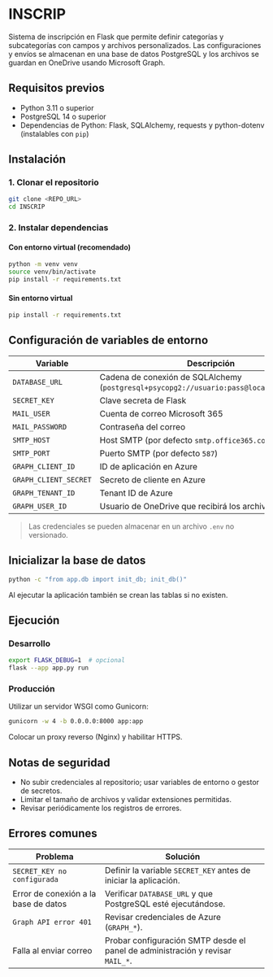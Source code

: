 # INSCRIP

Sistema de inscripción en Flask que permite definir categorías y subcategorías con campos y archivos personalizados.
Las configuraciones y envíos se almacenan en una base de datos PostgreSQL y los archivos se guardan en OneDrive
usando Microsoft Graph.

## Requisitos previos
- Python 3.11 o superior
- PostgreSQL 14 o superior
- Dependencias de Python: Flask, SQLAlchemy, requests y python-dotenv (instalables con `pip`)

## Instalación
### 1. Clonar el repositorio
```bash
git clone <REPO_URL>
cd INSCRIP
```

### 2. Instalar dependencias
#### Con entorno virtual (recomendado)
```bash
python -m venv venv
source venv/bin/activate
pip install -r requirements.txt
```

#### Sin entorno virtual
```bash
pip install -r requirements.txt
```

## Configuración de variables de entorno
| Variable | Descripción |
| --- | --- |
| `DATABASE_URL` | Cadena de conexión de SQLAlchemy (`postgresql+psycopg2://usuario:pass@localhost/inscrip`) |
| `SECRET_KEY` | Clave secreta de Flask |
| `MAIL_USER` | Cuenta de correo Microsoft 365 |
| `MAIL_PASSWORD` | Contraseña del correo |
| `SMTP_HOST` | Host SMTP (por defecto `smtp.office365.com`) |
| `SMTP_PORT` | Puerto SMTP (por defecto `587`) |
| `GRAPH_CLIENT_ID` | ID de aplicación en Azure |
| `GRAPH_CLIENT_SECRET` | Secreto de cliente en Azure |
| `GRAPH_TENANT_ID` | Tenant ID de Azure |
| `GRAPH_USER_ID` | Usuario de OneDrive que recibirá los archivos |

> Las credenciales se pueden almacenar en un archivo `.env` no versionado.

## Inicializar la base de datos
```bash
python -c "from app.db import init_db; init_db()"
```
Al ejecutar la aplicación también se crean las tablas si no existen.

## Ejecución
### Desarrollo
```bash
export FLASK_DEBUG=1  # opcional
flask --app app.py run
```

### Producción
Utilizar un servidor WSGI como Gunicorn:
```bash
gunicorn -w 4 -b 0.0.0.0:8000 app:app
```
Colocar un proxy reverso (Nginx) y habilitar HTTPS.

## Notas de seguridad
- No subir credenciales al repositorio; usar variables de entorno o gestor de secretos.
- Limitar el tamaño de archivos y validar extensiones permitidas.
- Revisar periódicamente los registros de errores.

## Errores comunes
| Problema | Solución |
| --- | --- |
| `SECRET_KEY no configurada` | Definir la variable `SECRET_KEY` antes de iniciar la aplicación. |
| Error de conexión a la base de datos | Verificar `DATABASE_URL` y que PostgreSQL esté ejecutándose. |
| `Graph API error 401` | Revisar credenciales de Azure (`GRAPH_*`). |
| Falla al enviar correo | Probar configuración SMTP desde el panel de administración y revisar `MAIL_*`. |

